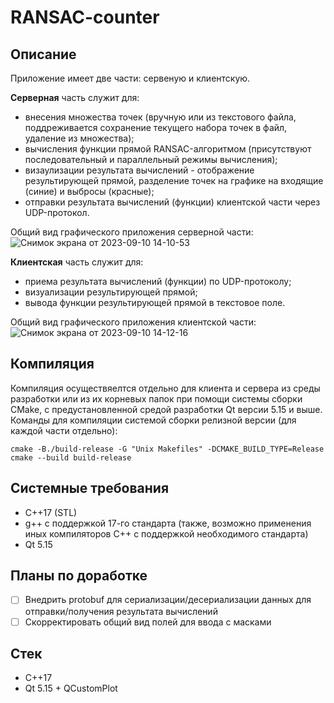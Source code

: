 # RANSAC-counter
## Описание
Приложение имеет две части: сервеную и клиентскую.  

**Серверная** часть служит для:
  * внесения множества точек (вручную или из текстового файла, поддреживается сохранение текущего набора точек в файл, удаление из множества);
  * вычисления функции прямой RANSAC-алгоритмом (присутствуют последовательный и параллельный режимы вычисления);
  * визаулизации результата вычислений - отображение результирующей прямой, разделение точек на графике на входящие (синие) и выбросы (красные);
  * отправки результата вычислений (функции) клиентской части через UDP-протокол.  

Общий вид графического приложения серверной части:  
![Снимок экрана от 2023-09-10 14-10-53](https://github.com/NikitaKadili/ransac-counter/assets/117101213/bf0ff27d-aa88-42be-8993-25fae3bd7789)  

**Клиентская** часть служит для:
  * приема результата вычислений (функции) по UDP-протоколу;
  * визуализации результирующей прямой;
  * вывода функции результирующей прямой в текстовое поле.  

Общий вид графического приложения клиентской части:  
![Снимок экрана от 2023-09-10 14-12-16](https://github.com/NikitaKadili/ransac-counter/assets/117101213/08800257-4466-4773-83c8-6a00e011a37d)  

## Компиляция
Компиляция осуществяелтся отдельно для клиента и сервера из среды разработки или из их корневых папок при помощи системы сборки CMake, с предустановленной средой разработки Qt версии 5.15 и выше.  
Команды для компиляции системой сборки релизной версии (для каждой части отдельно):
```
cmake -B./build-release -G "Unix Makefiles" -DCMAKE_BUILD_TYPE=Release
cmake --build build-release
```

## Системные требования
  * C++17 (STL)
  * g++ с поддержкой 17-го стандарта (также, возможно применения иных компиляторов C++ с поддержкой необходимого стандарта)
  * Qt 5.15

## Планы по доработке
  - [ ] Внедрить protobuf для сериализации/десериализации данных для отправки/получения результата вычислений
  - [ ] Скорректировать общий вид полей для ввода с масками

## Стек
  * C++17
  * Qt 5.15 + QCustomPlot
